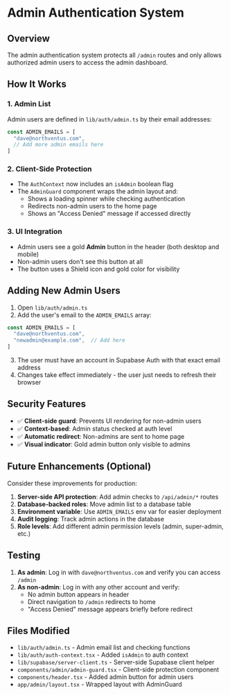 # Admin Authentication System

## Overview

The admin authentication system protects all `/admin` routes and only allows authorized admin users to access the admin dashboard.

## How It Works

### 1. Admin List
Admin users are defined in `lib/auth/admin.ts` by their email addresses:

```typescript
const ADMIN_EMAILS = [
  "dave@northventus.com",
  // Add more admin emails here
]
```

### 2. Client-Side Protection
- The `AuthContext` now includes an `isAdmin` boolean flag
- The `AdminGuard` component wraps the admin layout and:
  - Shows a loading spinner while checking authentication
  - Redirects non-admin users to the home page
  - Shows an "Access Denied" message if accessed directly

### 3. UI Integration
- Admin users see a gold **Admin** button in the header (both desktop and mobile)
- Non-admin users don't see this button at all
- The button uses a Shield icon and gold color for visibility

## Adding New Admin Users

1. Open `lib/auth/admin.ts`
2. Add the user's email to the `ADMIN_EMAILS` array:

```typescript
const ADMIN_EMAILS = [
  "dave@northventus.com",
  "newadmin@example.com",  // Add here
]
```

3. The user must have an account in Supabase Auth with that exact email address
4. Changes take effect immediately - the user just needs to refresh their browser

## Security Features

- ✅ **Client-side guard**: Prevents UI rendering for non-admin users
- ✅ **Context-based**: Admin status checked at auth level
- ✅ **Automatic redirect**: Non-admins are sent to home page
- ✅ **Visual indicator**: Gold admin button only visible to admins

## Future Enhancements (Optional)

Consider these improvements for production:

1. **Server-side API protection**: Add admin checks to `/api/admin/*` routes
2. **Database-backed roles**: Move admin list to a database table
3. **Environment variable**: Use `ADMIN_EMAILS` env var for easier deployment
4. **Audit logging**: Track admin actions in the database
5. **Role levels**: Add different admin permission levels (admin, super-admin, etc.)

## Testing

1. **As admin**: Log in with `dave@northventus.com` and verify you can access `/admin`
2. **As non-admin**: Log in with any other account and verify:
   - No admin button appears in header
   - Direct navigation to `/admin` redirects to home
   - "Access Denied" message appears briefly before redirect

## Files Modified

- `lib/auth/admin.ts` - Admin email list and checking functions
- `lib/auth/auth-context.tsx` - Added `isAdmin` to auth context
- `lib/supabase/server-client.ts` - Server-side Supabase client helper
- `components/admin/admin-guard.tsx` - Client-side protection component
- `components/header.tsx` - Added admin button for admin users
- `app/admin/layout.tsx` - Wrapped layout with AdminGuard
